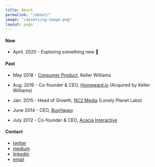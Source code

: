 ```yaml
---
title: About
permalink: "/about/"
image: "/assets/og-image.png"
layout: page
---
```


#### Now

* April. 2020 - Exploring something new 🚀

#### Past

* May 2018 - [Consumer Product](https://www.linkedin.com/posts/jaymehoffman_make-impact-in-real-estate-check-i-activity-6641050799554256896-f4II), Keller Williams 

* Aug. 2016 - Co-founder & CEO, [Homeward.io](https://homeward.io/) (Acquired by Keller Williams)

* Jan. 2015 - Head of Growth, [NC2 Media](http://nc2media.com/) (Lonely Planet Labs)

* June 2014 - CEO, [BuyHappy](https://angel.co/buyhappy)

* July 2012 - Co-founder & CEO, [Acacia Interactive](https://angel.co/acacia)

#### Contact
* [twitter](https://twitter.com/jaymehoffman)
* [medium](https://medium.com/@jaymehoffman)
* [linkedin](https://www.linkedin.com/in/jaymehoffman/)
* [email](mailto:Jayme(at)jaymehoffman.com)